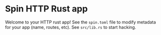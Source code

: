 # Spin HTTP Rust app

Welcome to your HTTP rust app! See the `spin.toml` file to modify metadata for your app (name, routes, etc). See `src/lib.rs` to start hacking.
